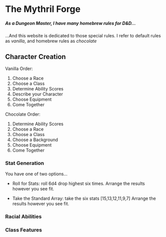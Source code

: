 # The Mythril Forge
##### As a Dungeon Master, I have many homebrew rules for D&D...
...And this website is dedicated to those special rules. I refer to default rules as *vanilla*, and homebrew rules as *chocolate*

## Character Creation

Vanilla Order:
1. Choose a Race
2. Choose a Class
3. Determine Ability Scores
4. Describe your Character
5. Choose Equipment
6. Come Together

Chocolate Order:
1. Determine Ability Scores
2. Choose a Race
3. Choose a Class
4. Choose a Background
5. Choose Equipment
6. Come Together

### Stat Generation
You have one of two options...

- Roll for Stats:
roll 6d4 drop highest six times. Arrange the results however you see fit.

- Take the Standard Array:
take the six stats [15,13,12,11,9,7] Arrange the results however you see fit.

### Racial Abilities


### Class Features

